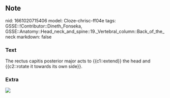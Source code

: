 ## Note
nid: 1661020715406
model: Cloze-chrisc-ff04e
tags: GSSE::!Contributor::Dineth_Fonseka, GSSE::Anatomy::Head_neck_and_spine::19._Vertebral_column::Back_of_the_neck
markdown: false

### Text
<div>
  The rectus capitis posterior major acts to {{c1::extend}} the
  head and {{c2::rotate it towards its own side}}.
</div>

### Extra
<img src="paste-4f99c8b59f5b724312c8be99134d9c83c5c67708.jpg">
